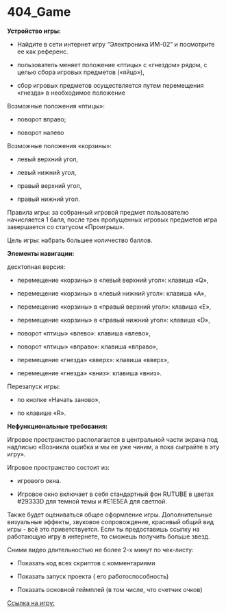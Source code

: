 # 404_Game

**Устройство игры:**

*   Найдите в сети интернет игру “Электроника ИМ-02” и посмотрите ее как референс.
    
*   пользователь меняет положение «птицы» с «гнездом» рядом, с целью сбора игровых предметов («яйцо»),
    
*   сбор игровых предметов осуществляется путем перемещения «гнезда» в необходимое положение
    

Возможные положения «птицы»:

*   поворот вправо;
    
*   поворот налево
    

Возможные положения «корзины»:

*   левый верхний угол,
    
*   левый нижний угол,
    
*   правый верхний угол,
    
*   правый нижний угол.
    

Правила игры: за собранный игровой предмет пользователю начисляется 1 балл, после трех пропущенных игровых предметов игра завершается со статусом «Проигрыш».

Цель игры: набрать большее количество баллов.

  
**Элементы навигации:**

десктопная версия:

*   перемещение «корзины» в «левый верхний угол»: клавиша «Q»,
    
*   перемещение «корзины» в «левый нижний угол»: клавиша «A»,
    
*   перемещение «корзины» в «правый верхний угол»: клавиша «E»,
    
*   перемещение «корзины» в «правый нижний угол»: клавиша «D»,
    
*   поворот «птицы» «влево»: клавиша «влево»,
    
*   поворот «птицы» «вправо»: клавиша «вправо»,
    
*   перемещение «гнезда» «вверх»: клавиша «вверх»,
    
*   перемещение «гнезда» «вниз»: клавиша «вниз».
    

Перезапуск игры:

*   по кнопке «Начать заново»,
    
*   по клавише «R».
    

  
**Нефункциональные требования:**

Игровое пространство располагается в центральной части экрана под надписью «Возникла ошибка и мы ее уже чиним, а пока сыграйте в эту игру».

Игровое пространство состоит из:

*   игрового окна. 
    
*   Игровое окно включает в себя стандартный фон RUTUBE в цветах #29333D для темной темы и #E1E5EA для светлой.
    

  
Также будет оцениваться общее оформление игры. Дополнительные визуальные эффекты, звуковое сопровождение, красивый общий вид игры - всё это приветствуется. Если ты предоставишь ссылку на работающую игру в интернете, то сможешь получить больше звезд. 

Сними видео длительностью не более 2-х минут по чек-листу:

*   Показать код всех скриптов с комментариями
    
*   Показать запуск проекта ( его работоспособность)
    
*   Показать основной геймплей (в том числе, что счетчик очков)


[Ссылка на игру:](https://simmer.io/@rsv_id815793472/404-rutube-game)